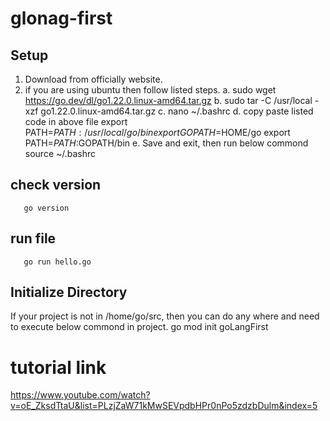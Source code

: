 # glonag-first
## Setup
1. Download from officially website.
2. if you are using ubuntu then follow listed steps.
 a. sudo wget https://go.dev/dl/go1.22.0.linux-amd64.tar.gz
 b. sudo tar -C /usr/local -xzf go1.22.0.linux-amd64.tar.gz
 c. nano ~/.bashrc
 d. copy paste listed code in above file
       export PATH=$PATH:/usr/local/go/bin
       export GOPATH=$HOME/go 
       export PATH=$PATH:$GOPATH/bin
 e. Save and exit, then run below commond
       source ~/.bashrc
## check version 
       go version
## run file
       go run hello.go

## Initialize Directory
If your project is not in /home/go/src, then you can do any where and need to execute below commond in project.
       go mod init goLangFirst


# tutorial link
https://www.youtube.com/watch?v=oE_ZksdTtaU&list=PLzjZaW71kMwSEVpdbHPr0nPo5zdzbDulm&index=5